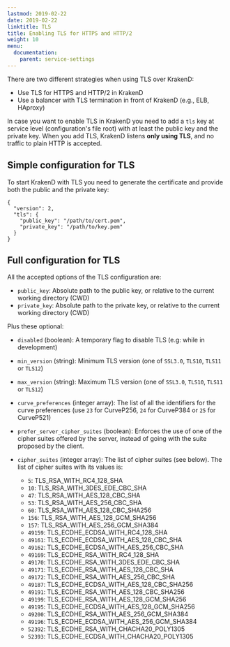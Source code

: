 ```yaml
---
lastmod: 2019-02-22
date: 2019-02-22
linktitle: TLS
title: Enabling TLS for HTTPS and HTTP/2
weight: 10
menu:
  documentation:
    parent: service-settings
---
```

There are two different strategies when using TLS over KrakenD:

- Use TLS for HTTPS and HTTP/2 in KrakenD
- Use a balancer with TLS termination in front of KrakenD (e.g., ELB, HAproxy)

In case you want to enable TLS in KrakenD you need to add a `tls` key at service level (configuration's file root) with at least the public key and the private key. When you add TLS, KrakenD listens **only using TLS**, and no traffic to plain HTTP is accepted.

## Simple configuration for TLS
To start KrakenD with TLS you need to generate the certificate and provide both the public and the private key:

    {
      "version": 2,
      "tls": {
        "public_key": "/path/to/cert.pem",
        "private_key": "/path/to/key.pem"
      }
    }

## Full configuration for TLS
All the accepted options of the TLS configuration are:


- `public_key`: Absolute path to the public key, or relative to the current working directory (CWD)
- `private_key`: Absolute path to the private key, or relative to the current working directory (CWD)

Plus these optional:

- `disabled` (boolean): A temporary flag to disable TLS (e.g: while in development)
- `min_version` (string): Minimum TLS version (one of `SSL3.0`, `TLS10`, `TLS11` or `TLS12`)
- `max_version` (string): Maximum TLS version (one of `SSL3.0`, `TLS10`, `TLS11` or `TLS12`)
- `curve_preferences` (integer array): The list of all the identifiers for the curve preferences (use `23` for CurveP256, `24` for CurveP384 or `25` for CurveP521)
- `prefer_server_cipher_suites` (boolean): Enforces the use of one of the cipher suites offered by the server, instead of going with the suite proposed by the client.
- `cipher_suites` (integer array): The list of cipher suites (see below).
The list of cipher suites with its values is:

  - `5`: TLS_RSA_WITH_RC4_128_SHA
  - `10`: TLS_RSA_WITH_3DES_EDE_CBC_SHA
  - `47`: TLS_RSA_WITH_AES_128_CBC_SHA
  - `53`: TLS_RSA_WITH_AES_256_CBC_SHA
  - `60`: TLS_RSA_WITH_AES_128_CBC_SHA256
  - `156`: TLS_RSA_WITH_AES_128_GCM_SHA256
  - `157`: TLS_RSA_WITH_AES_256_GCM_SHA384
  - `49159`: TLS_ECDHE_ECDSA_WITH_RC4_128_SHA
  - `49161`: TLS_ECDHE_ECDSA_WITH_AES_128_CBC_SHA
  - `49162`: TLS_ECDHE_ECDSA_WITH_AES_256_CBC_SHA
  - `49169`: TLS_ECDHE_RSA_WITH_RC4_128_SHA
  - `49170`: TLS_ECDHE_RSA_WITH_3DES_EDE_CBC_SHA
  - `49171`: TLS_ECDHE_RSA_WITH_AES_128_CBC_SHA
  - `49172`: TLS_ECDHE_RSA_WITH_AES_256_CBC_SHA
  - `49187`: TLS_ECDHE_ECDSA_WITH_AES_128_CBC_SHA256
  - `49191`: TLS_ECDHE_RSA_WITH_AES_128_CBC_SHA256
  - `49199`: TLS_ECDHE_RSA_WITH_AES_128_GCM_SHA256
  - `49195`: TLS_ECDHE_ECDSA_WITH_AES_128_GCM_SHA256
  - `49200`: TLS_ECDHE_RSA_WITH_AES_256_GCM_SHA384
  - `49196`: TLS_ECDHE_ECDSA_WITH_AES_256_GCM_SHA384
  - `52392`: TLS_ECDHE_RSA_WITH_CHACHA20_POLY1305
  - `52393`: TLS_ECDHE_ECDSA_WITH_CHACHA20_POLY1305
